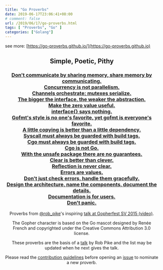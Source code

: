 ```yaml
---
title: "Go Proverbs"
date: 2019-06-17T23:06:41+08:00
# comment: false
url: /2019/06/17/go-proverbs.html
tags: [ "Proverbs", "Go" ]
categories: ["Golang"]
---  
```

see more: [https://go-proverbs.github.io/](https://go-proverbs.github.io)
<h2><center>Simple, Poetic, Pithy</center></h2>
<h3>
<a href="https://www.youtube.com/watch?v=PAAkCSZUG1c&t=2m48s"><center>Don't communicate by sharing memory, share memory by communicating.</center></a>
<a href="https://www.youtube.com/watch?v=PAAkCSZUG1c&t=3m42s"><center>Concurrency is not parallelism.</center></a>
<a href="https://www.youtube.com/watch?v=PAAkCSZUG1c&t=4m20s"><center>Channels orchestrate; mutexes serialize.</center></a>
<a href="https://www.youtube.com/watch?v=PAAkCSZUG1c&t=5m17s"><center>The bigger the interface, the weaker the abstraction.</center></a>
<a href="https://www.youtube.com/watch?v=PAAkCSZUG1c&t=6m25s"><center>Make the zero value useful.</center></a>
<a href="https://www.youtube.com/watch?v=PAAkCSZUG1c&t=7m36s"><center>interface{} says nothing.</center></a>
<a href="https://www.youtube.com/watch?v=PAAkCSZUG1c&t=8m43s"><center>Gofmt's style is no one's favorite, yet gofmt is everyone's favorite.</center></a>
<a href="https://www.youtube.com/watch?v=PAAkCSZUG1c&t=9m28s"><center>A little copying is better than a little dependency.</center></a>
<a href="https://www.youtube.com/watch?v=PAAkCSZUG1c&t=11m10s"><center>Syscall must always be guarded with build tags.</center></a>
<a href="https://www.youtube.com/watch?v=PAAkCSZUG1c&t=11m53s"><center>Cgo must always be guarded with build tags.</center></a>
<a href="https://www.youtube.com/watch?v=PAAkCSZUG1c&t=12m37s"><center>Cgo is not Go.</center></a>
<a href="https://www.youtube.com/watch?v=PAAkCSZUG1c&t=13m49s"><center>With the unsafe package there are no guarantees.</center></a>
<a href="https://www.youtube.com/watch?v=PAAkCSZUG1c&t=14m35s"><center>Clear is better than clever.</center></a>
<a href="https://www.youtube.com/watch?v=PAAkCSZUG1c&t=15m22s"><center>Reflection is never clear.</center></a>
<a href="https://www.youtube.com/watch?v=PAAkCSZUG1c&t=16m13s"><center>Errors are values.</center></a>
<a href="https://www.youtube.com/watch?v=PAAkCSZUG1c&t=17m25s"><center>Don't just check errors, handle them gracefully.</center></a>
<a href="https://www.youtube.com/watch?v=PAAkCSZUG1c&t=18m09s"><center>Design the architecture, name the components, document the details.</center></a>
<a href="https://www.youtube.com/watch?v=PAAkCSZUG1c&t=19m07s"><center>Documentation is for users.</center></a>
<a href="https://github.com/golang/go/wiki/CodeReviewComments#dont-panic"><center>Don't panic.</center></a>
</h3>

<center>
    <div class="footer">
            <p>Proverbs from <a href="https://twitter.com/rob_pike">@rob_pike</a>'s inspiring 
            <a href="https://www.youtube.com/watch?v=PAAkCSZUG1c">talk at Gopherfest SV 2015 (video)</a>.</p>
            <p>The Gopher character is based on the Go mascot designed by Renée French and copyrighted under the
            Creative Commons Attribution 3.0 license.</p>
            <p>These proverbs are the basis of a <a href="https://www.youtube.com/watch?v=PAAkCSZUG1c">talk</a> by Rob Pike and the list may be updated when he next gives the talk.</p>
            <p>Please read the <a href="https://github.com/go-proverbs/go-proverbs.github.io/blob/master/CONTRIBUTING.md">contribution guidelines</a> before opening an <a href="https://github.com/go-proverbs/go-proverbs.github.io/issues">issue</a> to nominate a new proverb.</p>
    </div>
</center>
